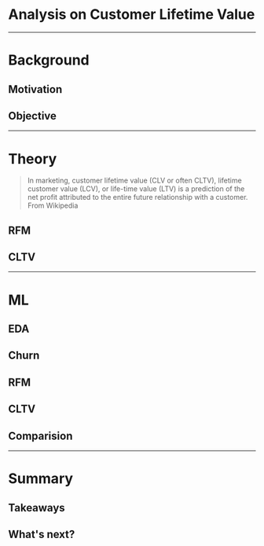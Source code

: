 # Analysis on Customer Lifetime Value
----------

# Background
## Motivation
## Objective
---------

# Theory
> In marketing, customer lifetime value (CLV or often CLTV), lifetime customer value (LCV), or life-time value (LTV) is a prediction of the net profit attributed to the entire future relationship with a customer. From Wikipedia

## RFM
## CLTV

-------

# ML

## EDA

## Churn

## RFM

## CLTV

## Comparision

---------
# Summary

## Takeaways

## What's next?
